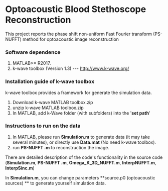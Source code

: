 # Optoacoustic Blood Stethoscope Reconstruction
 This project reports the phase shift non-uniform Fast Fourier transform (PS-NUFFT) method for optoacoustic image reconstruction

### Software dependence

1. MATLAB>= R2017. 
2. k-wave toolbox (Version 1.3) --- http://www.k-wave.org/

### Installation guide of k-wave toolbox

k-wave toolbox provides a framework for generate the simulation data.

1. Download k-wave MATLAB toolbox.zip
2. unzip k-wave MATLAB toolbox.zip
3. In MATLAB, add k-Wave folder (with subfolders) into the '**set path**'

### Instructions to run on the data

1. In MATLAB, please run  **Simulation.m** to generate data (it may take several minutes), or directly use **Data.mat** (No need k-wave toolbox).
2. run **PS-NUFFT .m** to reconstruction the image.



There are detailed description of the code's functionality in the source code (**Simulation.m**, **PS-NUFFT .m**, **Omega_K_3D_NUFFT.m**, **InterpNUFFT.m**, **InterpSinc.m**)

In  **Simulation.m**, you can change parameters **source.p0 (optoacoustic sources) ** to generate yourself simulation data. 



